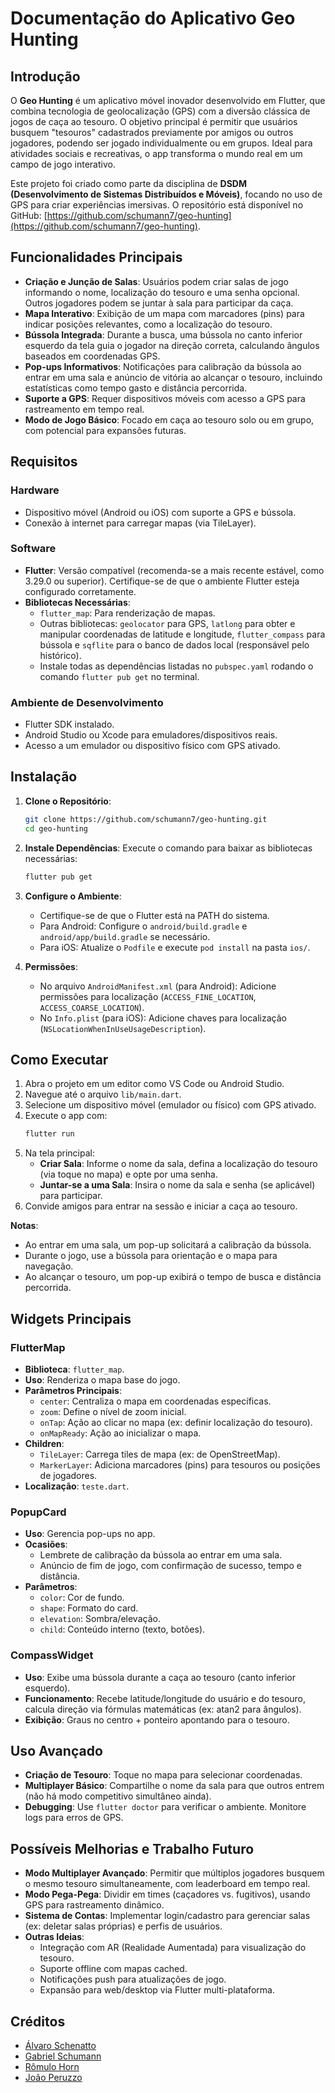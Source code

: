 # Documentação do Aplicativo Geo Hunting

## Introdução

O **Geo Hunting** é um aplicativo móvel inovador desenvolvido em Flutter, que combina tecnologia de geolocalização (GPS) com a diversão clássica de jogos de caça ao tesouro. O objetivo principal é permitir que usuários busquem "tesouros" cadastrados previamente por amigos ou outros jogadores, podendo ser jogado individualmente ou em grupos. Ideal para atividades sociais e recreativas, o app transforma o mundo real em um campo de jogo interativo.

Este projeto foi criado como parte da disciplina de **DSDM (Desenvolvimento de Sistemas Distribuídos e Móveis)**, focando no uso de GPS para criar experiências imersivas. O repositório está disponível no GitHub: [https://github.com/schumann7/geo-hunting](https://github.com/schumann7/geo-hunting).

## Funcionalidades Principais

- **Criação e Junção de Salas**: Usuários podem criar salas de jogo informando o nome, localização do tesouro e uma senha opcional. Outros jogadores podem se juntar à sala para participar da caça.
- **Mapa Interativo**: Exibição de um mapa com marcadores (pins) para indicar posições relevantes, como a localização do tesouro.
- **Bússola Integrada**: Durante a busca, uma bússola no canto inferior esquerdo da tela guia o jogador na direção correta, calculando ângulos baseados em coordenadas GPS.
- **Pop-ups Informativos**: Notificações para calibração da bússola ao entrar em uma sala e anúncio de vitória ao alcançar o tesouro, incluindo estatísticas como tempo gasto e distância percorrida.
- **Suporte a GPS**: Requer dispositivos móveis com acesso a GPS para rastreamento em tempo real.
- **Modo de Jogo Básico**: Focado em caça ao tesouro solo ou em grupo, com potencial para expansões futuras.

## Requisitos

### Hardware
- Dispositivo móvel (Android ou iOS) com suporte a GPS e bússola.
- Conexão à internet para carregar mapas (via TileLayer).

### Software
- **Flutter**: Versão compatível (recomenda-se a mais recente estável, como 3.29.0 ou superior). Certifique-se de que o ambiente Flutter esteja configurado corretamente.
- **Bibliotecas Necessárias**:
  - `flutter_map`: Para renderização de mapas.
  - Outras bibliotecas: `geolocator` para GPS, `latlong` para obter e manipular coordenadas de latitude e longitude, `flutter_compass` para bússola e `sqflite` para o banco de dados local (responsável pelo histórico).
  - Instale todas as dependências listadas no `pubspec.yaml` rodando o comando `flutter pub get` no terminal.

### Ambiente de Desenvolvimento
- Flutter SDK instalado.
- Android Studio ou Xcode para emuladores/dispositivos reais.
- Acesso a um emulador ou dispositivo físico com GPS ativado.

## Instalação

1. **Clone o Repositório**:
   ```bash
   git clone https://github.com/schumann7/geo-hunting.git
   cd geo-hunting
   ```

2. **Instale Dependências**:
   Execute o comando para baixar as bibliotecas necessárias:
   ```bash
   flutter pub get
   ```

3. **Configure o Ambiente**:
   - Certifique-se de que o Flutter está na PATH do sistema.
   - Para Android: Configure o `android/build.gradle` e `android/app/build.gradle` se necessário.
   - Para iOS: Atualize o `Podfile` e execute `pod install` na pasta `ios/`.

4. **Permissões**:
   - No arquivo `AndroidManifest.xml` (para Android): Adicione permissões para localização (`ACCESS_FINE_LOCATION`, `ACCESS_COARSE_LOCATION`).
   - No `Info.plist` (para iOS): Adicione chaves para localização (`NSLocationWhenInUseUsageDescription`).

## Como Executar

1. Abra o projeto em um editor como VS Code ou Android Studio.
2. Navegue até o arquivo `lib/main.dart`.
3. Selecione um dispositivo móvel (emulador ou físico) com GPS ativado.
4. Execute o app com:
   ```bash
   flutter run
   ```
5. Na tela principal:
   - **Criar Sala**: Informe o nome da sala, defina a localização do tesouro (via toque no mapa) e opte por uma senha.
   - **Juntar-se a uma Sala**: Insira o nome da sala e senha (se aplicável) para participar.
6. Convide amigos para entrar na sessão e iniciar a caça ao tesouro.

**Notas**:
- Ao entrar em uma sala, um pop-up solicitará a calibração da bússola.
- Durante o jogo, use a bússola para orientação e o mapa para navegação.
- Ao alcançar o tesouro, um pop-up exibirá o tempo de busca e distância percorrida.

## Widgets Principais

### FlutterMap
- **Biblioteca**: `flutter_map`.
- **Uso**: Renderiza o mapa base do jogo.
- **Parâmetros Principais**:
  - `center`: Centraliza o mapa em coordenadas específicas.
  - `zoom`: Define o nível de zoom inicial.
  - `onTap`: Ação ao clicar no mapa (ex: definir localização do tesouro).
  - `onMapReady`: Ação ao inicializar o mapa.
- **Children**:
  - `TileLayer`: Carrega tiles de mapa (ex: de OpenStreetMap).
  - `MarkerLayer`: Adiciona marcadores (pins) para tesouros ou posições de jogadores.
- **Localização**: `teste.dart`.

### PopupCard
- **Uso**: Gerencia pop-ups no app.
- **Ocasiões**:
  - Lembrete de calibração da bússola ao entrar em uma sala.
  - Anúncio de fim de jogo, com confirmação de sucesso, tempo e distância.
- **Parâmetros**:
  - `color`: Cor de fundo.
  - `shape`: Formato do card.
  - `elevation`: Sombra/elevação.
  - `child`: Conteúdo interno (texto, botões).

### CompassWidget
- **Uso**: Exibe uma bússola durante a caça ao tesouro (canto inferior esquerdo).
- **Funcionamento**: Recebe latitude/longitude do usuário e do tesouro, calcula direção via fórmulas matemáticas (ex: atan2 para ângulos).
- **Exibição**: Graus no centro + ponteiro apontando para o tesouro.

## Uso Avançado

- **Criação de Tesouro**: Toque no mapa para selecionar coordenadas.
- **Multiplayer Básico**: Compartilhe o nome da sala para que outros entrem (não há modo competitivo simultâneo ainda).
- **Debugging**: Use `flutter doctor` para verificar o ambiente. Monitore logs para erros de GPS.

## Possíveis Melhorias e Trabalho Futuro

- **Modo Multiplayer Avançado**: Permitir que múltiplos jogadores busquem o mesmo tesouro simultaneamente, com leaderboard em tempo real.
- **Modo Pega-Pega**: Dividir em times (caçadores vs. fugitivos), usando GPS para rastreamento dinâmico.
- **Sistema de Contas**: Implementar login/cadastro para gerenciar salas (ex: deletar salas próprias) e perfis de usuários.
- **Outras Ideias**:
  - Integração com AR (Realidade Aumentada) para visualização do tesouro.
  - Suporte offline com mapas cached.
  - Notificações push para atualizações de jogo.
  - Expansão para web/desktop via Flutter multi-plataforma.

## Créditos

- [Álvaro Schenatto](https://github.com/aaschenatto)
- [Gabriel Schumann](https://github.com/schumann7)
- [Rômulo Horn](https://github.com/Romulooo)
- [João Peruzzo](https://github.com/SoJoaomesmo)